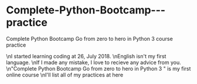 # Complete-Python-Bootcamp---practice
Complete Python Bootcamp Go from zero to hero in Python 3 course practice

\nI started learning coding at 26, July 2018.
\nEnglish isn't my first language.
\nIf I made any mistake, I love to recieve any advice from you.
\n"Complete Python Bootcamp Go from zero to hero in Python 3 " is my first online course
\nI'll list all of my practices at here

